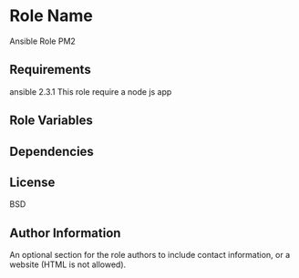Role Name
=========

Ansible Role PM2

Requirements
------------
ansible 2.3.1
This role require a node js app

Role Variables
--------------



Dependencies
------------



License
-------

BSD

Author Information
------------------

An optional section for the role authors to include contact information, or a website (HTML is not allowed).
